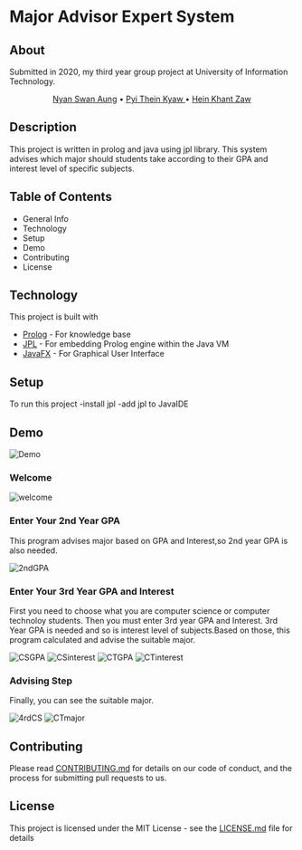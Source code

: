 # Major Advisor Expert System

## About

  Submitted in 2020, my third year group project at University of Information Technology.
  
  <p align="center">
    <a href="https://github.com/NyanSwanAung">Nyan Swan Aung</a> •
    <a href="https://github.com/PyiTheinKyaw">Pyi Thein Kyaw </a> •
    <a href="https://github.com/HeinKhantZaw">Hein Khant Zaw </a>
  </p>

## Description

This project is written in prolog and java using jpl library. This system advises
which major should students take according to their GPA and interest level of specific 
subjects.

## Table of Contents

- General Info
- Technology
- Setup
- Demo
- Contributing
- License

## Technology

This project is built with

- [Prolog](https://www.swi-prolog.org/pldoc/index.html) - For knowledge base
- [JPL](https://jpl7.org/) - For embedding Prolog engine within the Java VM
- [JavaFX](https://openjfx.io/) - For Graphical User Interface

## Setup

To run this project -install jpl -add jpl to JavaIDE

## Demo

![Demo](https://raw.githubusercontent.com/NyanSwanAung/JavaProlog_majorAdvisor/master/demo.gif)

### Welcome

![welcome](https://raw.githubusercontent.com/NyanSwanAung/JavaProlog_majorAdvisor/master/Demo.gif)

### Enter Your 2nd Year GPA

This program advises major based on GPA and Interest,so 2nd year GPA is also
needed.

![2ndGPA](https://user-images.githubusercontent.com/59479427/96399029-583c3d00-11f3-11eb-8ec8-14bbf0f78dbe.PNG)

### Enter Your 3rd Year GPA and Interest

First you need to choose what you are computer science or computer technoloy
students. Then you must enter 3rd year GPA and Interest. 3rd Year GPA is needed
and so is interest level of subjects.Based on those, this program calculated and
advise the suitable major.

![CSGPA](https://user-images.githubusercontent.com/59479427/96399037-5bcfc400-11f3-11eb-95e5-ce47f398f0e9.PNG)
![CSinterest](https://user-images.githubusercontent.com/59479427/96399051-62f6d200-11f3-11eb-9cd0-627fe66f53df.PNG)
![CTGPA](https://user-images.githubusercontent.com/59479427/96399044-5f634b00-11f3-11eb-9216-ba1838d385cf.PNG)
![CTinterest](https://user-images.githubusercontent.com/59479427/96399054-65f1c280-11f3-11eb-9955-4762da0d4395.PNG)

### Advising Step

Finally, you can see the suitable major.

![4rdCS](https://user-images.githubusercontent.com/59479427/96399094-7efa7380-11f3-11eb-948b-87eaa8f58a40.PNG)
![CTmajor](https://user-images.githubusercontent.com/59479427/96399070-730eb180-11f3-11eb-9508-aa28d4f6d740.PNG)

## Contributing

Please read
[CONTRIBUTING.md](https://github.com/HeinKhantZaw/prologProject/blob/master/CONTRIBUTING.md)
for details on our code of conduct, and the process for submitting pull requests
to us.

## License

This project is licensed under the MIT License - see the
[LICENSE.md](https://github.com/HeinKhantZaw/prologProject/blob/master/LICENSE)
file for details
